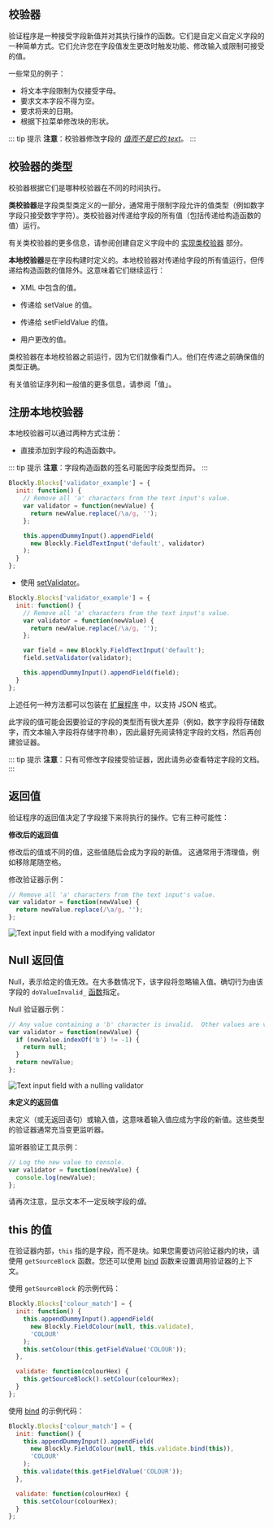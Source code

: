 ## 校验器

验证程序是一种接受字段新值并对其执行操作的函数。它们是自定义自定义字段的一种简单方式。它们允许您在字段值发生更改时触发功能、修改输入或限制可接受的值。

一些常见的例子：

- 将文本字段限制为仅接受字母。
- 要求文本字段不得为空。
- 要求将来的日期。
- 根据下拉菜单修改块的形状。

::: tip 提示
**注意**：校验器修改字段的 _[值而不是它的 text](/guides/create-custom-blocks/fields/anatomy-of-a-field.html#值)_。
:::

## 校验器的类型

校验器根据它们是哪种校验器在不同的时间执行。

**类校验器**是字段类型类定义的一部分，通常用于限制字段允许的值类型（例如数字字段只接受数字字符）。类校验器对传递给字段的所有值（包括传递给构造函数的值）运行。

有关类校验器的更多信息，请参阅创建自定义字段中的 [实现类校验器](/guides/create-custom-blocks/fields/customizing-fields/creating.html#实现类校验器) 部分。

**本地校验器**是在字段构建时定义的。本地校验器对传递给字段的所有值运行，但传递给构造函数的值除外。这意味着它们继续运行：

- XML 中包含的值。

- 传递给 setValue 的值。

- 传递给 setFieldValue 的值。

- 用户更改的值。

类校验器在本地校验器之前运行，因为它们就像看门人。他们在传递之前确保值的类型正确。

有关值验证序列和一般值的更多信息，请参阅「值」。

## 注册本地校验器

本地校验器可以通过两种方式注册：

- 直接添加到字段的构造函数中。

::: tip 提示
**注意**：字段构造函数的签名可能因字段类型而异。
:::

```javascript
Blockly.Blocks['validator_example'] = {
  init: function() {
    // Remove all 'a' characters from the text input's value.
    var validator = function(newValue) {
      return newValue.replace(/\a/g, '');
    };

    this.appendDummyInput().appendField(
      new Blockly.FieldTextInput('default', validator)
    );
  }
};
```

- 使用 [setValidator](https://developers.google.com/blockly/reference/js/Blockly.Field#setValidator)。

```javascript
Blockly.Blocks['validator_example'] = {
  init: function() {
    // Remove all 'a' characters from the text input's value.
    var validator = function(newValue) {
      return newValue.replace(/\a/g, '');
    };

    var field = new Blockly.FieldTextInput('default');
    field.setValidator(validator);

    this.appendDummyInput().appendField(field);
  }
};
```

上述任何一种方法都可以包装在 [扩展程序](/guides/create-custom-blocks/extensions.html#扩展) 中，以支持 JSON 格式。

此字段的值可能会因要验证的字段的类型而有很大差异（例如，数字字段将存储数字，而文本输入字段将存储字符串），因此最好先阅读特定字段的文档，然后再创建验证器。

::: tip 提示
**注意**：只有可修改字段接受验证器，因此请务必查看特定字段的文档。
:::

## 返回值

验证程序的返回值决定了字段接下来将执行的操作。它有三种可能性：

**修改后的返回值**

修改后的值或不同的值，这些值随后会成为字段的新值。 这通常用于清理值，例如移除尾随空格。

修改验证器示例：

```javascript
// Remove all 'a' characters from the text input's value.
var validator = function(newValue) {
  return newValue.replace(/\a/g, '');
};
```

![Text input field with a modifying validator](./modifying_validator.gif)

## Null 返回值

Null，表示给定的值无效。在大多数情况下，该字段将忽略输入值。确切行为由该字段的 `doValueInvalid_` [函数](/guides/create-custom-blocks/fields/customizing-fields/creating.html#handling_invalid_values)指定。

Null 验证器示例：

```javascript
// Any value containing a 'b' character is invalid.  Other values are valid.
var validator = function(newValue) {
  if (newValue.indexOf('b') != -1) {
    return null;
  }
  return newValue;
};
```

![Text input field with a nulling validator](./nulling_validator.gif)

**未定义的返回值**

未定义（或无返回语句）或输入值，这意味着输入值应成为字段的新值。这些类型的验证器通常充当变更监听器。

监听器验证工具示例：

```javascript
// Log the new value to console.
var validator = function(newValue) {
  console.log(newValue);
};
```

请再次注意，显示文本不一定反映字段的*值*。

## this 的值

在验证器内部，`this` 指的是字段，而不是块。如果您需要访问验证器内的块，请使用 `getSourceBlock` 函数。您还可以使用 [bind](https://developer.mozilla.org/en-US/docs/Web/JavaScript/Reference/Global_objects/Function/bind) 函数来设置调用验证器的上下文。

使用 `getSourceBlock` 的示例代码：

```javascript
Blockly.Blocks['colour_match'] = {
  init: function() {
    this.appendDummyInput().appendField(
      new Blockly.FieldColour(null, this.validate),
      'COLOUR'
    );
    this.setColour(this.getFieldValue('COLOUR'));
  },

  validate: function(colourHex) {
    this.getSourceBlock().setColour(colourHex);
  }
};
```

使用 [bind](https://developer.mozilla.org/en-US/docs/Web/JavaScript/Reference/Global_objects/Function/bind) 的示例代码：

```javascript
Blockly.Blocks['colour_match'] = {
  init: function() {
    this.appendDummyInput().appendField(
      new Blockly.FieldColour(null, this.validate.bind(this)),
      'COLOUR'
    );
    this.validate(this.getFieldValue('COLOUR'));
  },

  validate: function(colourHex) {
    this.setColour(colourHex);
  }
};
```
